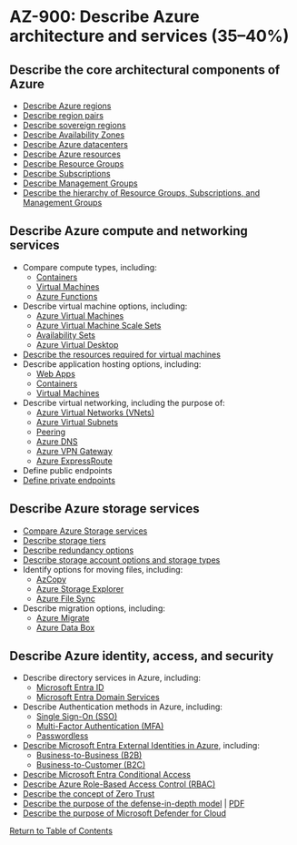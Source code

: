 # AZ-900: Describe Azure architecture and services (35–40%)

## Describe the core architectural components of Azure
* [Describe Azure regions](https://azure.microsoft.com/en-ca/explore/global-infrastructure/geographies/)
* [Describe region pairs](https://learn.microsoft.com/en-us/azure/reliability/cross-region-replication-azure)
* [Describe sovereign regions](https://learn.microsoft.com/en-us/azure/cloud-adoption-framework/ready/azure-setup-guide/regions#sovereign-regions)
* [Describe Availability Zones](https://learn.microsoft.com/en-us/azure/reliability/availability-zones-overview)
* [Describe Azure datacenters](https://azure.microsoft.com/en-us/explore/global-infrastructure/)
* [Describe Azure resources](https://learn.microsoft.com/en-us/azure/cloud-adoption-framework/get-started/how-azure-resource-manager-works#what-is-an-azure-resource)
* [Describe Resource Groups](https://learn.microsoft.com/en-us/azure/cloud-adoption-framework/get-started/how-azure-resource-manager-works#what-is-an-azure-resource-group)
* [Describe Subscriptions](https://learn.microsoft.com/en-us/azure/cloud-adoption-framework/get-started/how-azure-resource-manager-works#what-is-an-azure-subscription)
* [Describe Management Groups](https://learn.microsoft.com/en-us/azure/governance/management-groups/overview)
* [Describe the hierarchy of Resource Groups, Subscriptions, and Management Groups](https://learn.microsoft.com/en-us/azure/cloud-adoption-framework/ready/azure-setup-guide/organize-resources)

## Describe Azure compute and networking services
* Compare compute types, including:
    * [Containers](https://azure.microsoft.com/en-ca/resources/cloud-computing-dictionary/what-is-a-container/)
    * [Virtual Machines](https://azure.microsoft.com/en-ca/resources/cloud-computing-dictionary/what-is-a-virtual-machine/)
    * [Azure Functions](https://learn.microsoft.com/en-us/azure/azure-functions/functions-overview)
* Describe virtual machine options, including:
    * [Azure Virtual Machines](https://learn.microsoft.com/en-ca/azure/virtual-machines/overview)
    * [Azure Virtual Machine Scale Sets](https://learn.microsoft.com/en-us/azure/virtual-machine-scale-sets/overview)
    * [Availability Sets](https://learn.microsoft.com/en-us/azure/virtual-machines/availability-set-overview)
    * [Azure Virtual Desktop](https://learn.microsoft.com/en-us/azure/virtual-desktop/overview)
* [Describe the resources required for virtual machines](https://learn.microsoft.com/en-us/azure/virtual-machines/overview#what-do-i-need-to-think-about-before-creating-a-virtual-machine)
* Describe application hosting options, including:
    * [Web Apps](https://learn.microsoft.com/en-us/azure/app-service/overview)
    * [Containers]()
    * [Virtual Machines](https://learn.microsoft.com/en-ca/azure/virtual-machines/overview)
* Describe virtual networking, including the purpose of:
    * [Azure Virtual Networks (VNets)](https://learn.microsoft.com/en-us/azure/virtual-network/virtual-networks-overview)
    * [Azure Virtual Subnets]()
    * [Peering](https://learn.microsoft.com/en-us/azure/virtual-network/virtual-network-peering-overview)
    * [Azure DNS](https://learn.microsoft.com/en-us/azure/dns/dns-overview)
    * [Azure VPN Gateway](https://learn.microsoft.com/en-us/azure/vpn-gateway/vpn-gateway-about-vpngateways)
    * [Azure ExpressRoute](https://learn.microsoft.com/en-us/azure/expressroute/expressroute-introduction)
* Define public endpoints
* [Define private endpoints](https://learn.microsoft.com/en-us/azure/private-link/private-endpoint-overview)

## Describe Azure storage services
* [Compare Azure Storage services](https://learn.microsoft.com/en-us/azure/storage/common/storage-introduction)
* [Describe storage tiers](https://learn.microsoft.com/en-us/azure/storage/blobs/access-tiers-overview)
* [Describe redundancy options](https://learn.microsoft.com/en-us/azure/storage/common/storage-redundancy)
* [Describe storage account options and storage types](https://learn.microsoft.com/en-us/azure/storage/common/storage-account-overview)
* Identify options for moving files, including:
    * [AzCopy](https://learn.microsoft.com/en-us/azure/storage/common/storage-use-azcopy-v10)
    * [Azure Storage Explorer](https://azure.microsoft.com/en-ca/products/storage/storage-explorer)
    * [Azure File Sync](https://learn.microsoft.com/en-us/azure/storage/file-sync/file-sync-introduction)
* Describe migration options, including:
    * [Azure Migrate](https://learn.microsoft.com/en-us/azure/migrate/migrate-services-overview)
    * [Azure Data Box](https://learn.microsoft.com/en-us/azure/databox/data-box-overview)

## Describe Azure identity, access, and security
* Describe directory services in Azure, including:
    * [Microsoft Entra ID](https://learn.microsoft.com/en-us/entra/fundamentals/whatis)
    * [Microsoft Entra Domain Services](https://learn.microsoft.com/en-us/entra/identity/domain-services/overview)
* Describe Authentication methods in Azure, including:
    * [Single Sign-On (SSO)](https://learn.microsoft.com/en-us/entra/identity/enterprise-apps/what-is-single-sign-on)
    * [Multi-Factor Authentication (MFA)](https://learn.microsoft.com/en-us/entra/identity/authentication/concept-mfa-howitworks)
    * [Passwordless](https://learn.microsoft.com/en-us/entra/identity/authentication/concept-authentication-passwordless)
* [Describe Microsoft Entra External Identities in Azure](https://learn.microsoft.com/en-us/entra/external-id/external-identities-overview), including:
    * [Business-to-Business (B2B)](https://learn.microsoft.com/en-us/entra/external-id/what-is-b2b)
    * [Business-to-Customer (B2C)](https://learn.microsoft.com/en-us/azure/active-directory-b2c/overview)
* [Describe Microsoft Entra Conditional Access](https://learn.microsoft.com/en-us/entra/identity/conditional-access/overview)
* [Describe Azure Role-Based Access Control (RBAC)](https://learn.microsoft.com/en-us/azure/role-based-access-control/overview)
* [Describe the concept of Zero Trust](https://www.microsoft.com/en-ca/security/business/zero-trust/)
* [Describe the purpose of the defense-in-depth model](https://azure.microsoft.com/en-us/blog/microsoft-azures-defense-in-depth-approach-to-cloud-vulnerabilities/) | [PDF](https://info.microsoft.com/rs/157-GQE-382/images/Defense_In_Depth_Enterprise%20Mobility_and_Security_61517.pdf)
* [Describe the purpose of Microsoft Defender for Cloud](https://learn.microsoft.com/en-ca/azure/defender-for-cloud/defender-for-cloud-introduction)

[Return to Table of Contents](README.md)
